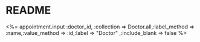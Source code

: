 # README
<%= appointment.input :doctor_id, :collection => Doctor.all,:label_method => :name,:value_method => :id,:label => "Doctor" ,:include_blank => false %>